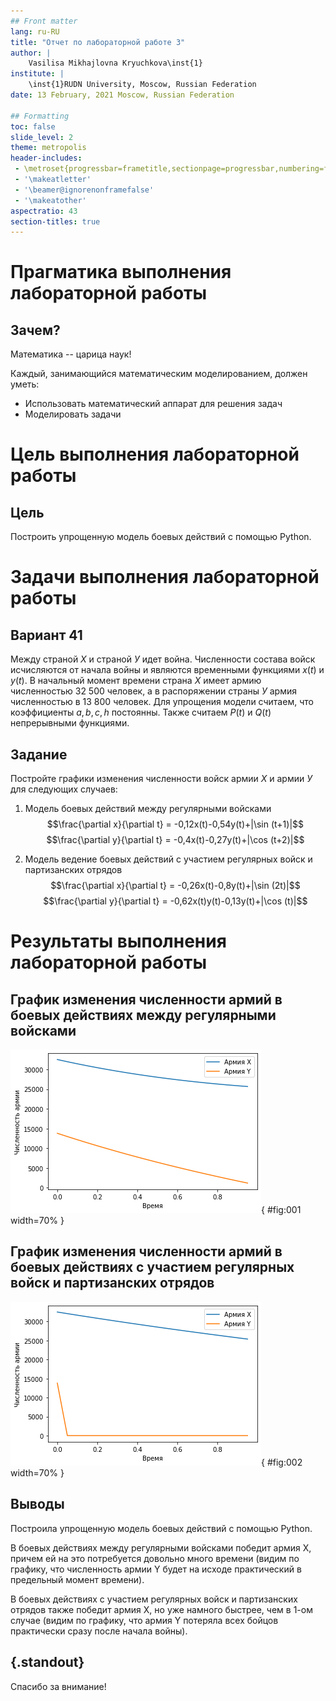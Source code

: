 ```yaml
---
## Front matter
lang: ru-RU
title: "Отчет по лабораторной работе 3"
author: |
	Vasilisa Mikhajlovna Kryuchkova\inst{1}
institute: |
	\inst{1}RUDN University, Moscow, Russian Federation
date: 13 February, 2021 Moscow, Russian Federation

## Formatting
toc: false
slide_level: 2
theme: metropolis
header-includes: 
 - \metroset{progressbar=frametitle,sectionpage=progressbar,numbering=fraction}
 - '\makeatletter'
 - '\beamer@ignorenonframefalse'
 - '\makeatother'
aspectratio: 43
section-titles: true
---
```


# **Прагматика выполнения лабораторной работы**

## Зачем?

Математика -- царица наук!

Каждый, занимающийся математическим моделированием, должен уметь:

* Использовать математический аппарат для решения задач
* Моделировать задачи

# **Цель выполнения лабораторной работы**

## Цель

Построить упрощенную модель боевых действий с помощью Python.

# **Задачи выполнения лабораторной работы**

## Вариант 41

Между страной $Х$ и страной $У$ идет война. Численности состава войск исчисляются от начала войны 
и являются временными функциями $x(t)$ и $y(t)$. В начальный момент времени страна $Х$ имеет армию 
численностью 32 500 человек, а в распоряжении страны $У$ армия численностью в 13 800 человек. Для 
упрощения модели считаем, что коэффициенты $a, b, c, h$ постоянны. Также считаем $P(t)$ и $Q(t)$
непрерывными функциями.

## Задание

Постройте графики изменения численности войск армии $Х$ и армии $У$ для следующих случаев:

1. Модель боевых действий между регулярными войсками
$$\frac{\partial x}{\partial t} = -0,12x(t)-0,54y(t)+|\sin (t+1)|$$
$$\frac{\partial y}{\partial t} = -0,4x(t)-0,27y(t)+|\cos (t+2)|$$

2. Модель ведение боевых действий с участием регулярных войск и партизанских отрядов
$$\frac{\partial x}{\partial t} = -0,26x(t)-0,8y(t)+|\sin (2t)|$$
$$\frac{\partial y}{\partial t} = -0,62x(t)y(t)-0,13y(t)+|\cos (t)|$$

# **Результаты выполнения лабораторной работы**

## График изменения численности армий в боевых действиях между регулярными войсками

![](image/1.png){ #fig:001 width=70% } 

## График изменения численности армий в боевых действиях с участием регулярных войск и партизанских отрядов

![](image/2.png){ #fig:002 width=70% }

## Выводы

Построила упрощенную модель боевых действий с помощью Python.

В боевых действиях между регулярными войсками победит армия X, причем ей на это потребуется довольно 
много времени (видим по графику, что численность армии Y будет на исходе практический в предельный 
момент времени).

В боевых действиях с участием регулярных войск и партизанских отрядов также победит армия Х, но уже
намного быстрее, чем в 1-ом случае (видим по графику, что армия Y потеряла всех бойцов практически
сразу после начала войны).

## {.standout}

Спасибо за внимание!
